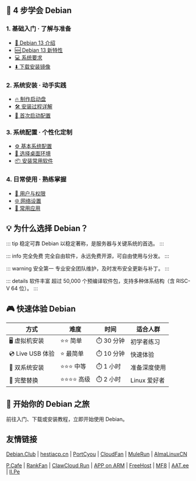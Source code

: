 ﻿---
layout: home
hero:
  name: "Debian.Club"
  text: "Debian 初学者完全指南"
  tagline: "从零开始学习 Debian 13 · 最稳定的 Linux 发行版"
  image:
    src: /images/debian-logo.svg
    alt: Debian Logo
  actions:
    - theme: brand
      text: "🚀 开始学习"
      link: /basics/introduction
    - theme: alt
      text: "📥 系统下载"
      link: /download
    - theme: alt
      text: "📖 查看教程"
      link: /basics/installation
features:
  - icon: "🚀"
    title: "完全免费"
    details: "所有内容完全免费，无需注册，随时访问学习。"
  - icon: "👨‍🎓"
    title: "初学者友好"
    details: "专为 Linux 新手设计，提供详尽步骤与截图。"
  - icon: "🔧"
    title: "实用教程"
    details: "真实可操作的命令与配置，复制粘贴即可用。"
  - icon: "🌍"
    title: "多语言支持"
    details: "提供中文与英文版本，更多语言陆续添加。"
  - icon: "📱"
    title: "响应式设计"
    details: "完美适配手机、平板与桌面设备。"
  - icon: "⚡"
    title: "持续更新"
    details: "紧跟 Debian 13 变化，内容及时更新。"
---

## 🎯 4 步学会 Debian

### 1. 基础入门 · 了解与准备
- [📘 Debian 13 介绍](/basics/introduction)
- [🆕 Debian 13 新特性](/basics/whats-new)
- [💻 系统要求](/basics/requirements)
- [⬇️ 下载安装镜像](/basics/download)

### 2. 系统安装 · 动手实践
- [🔥 制作启动盘](/basics/bootable-media)
- [🛠️ 安装过程详解](/basics/installation)
- [🎉 首次启动配置](/basics/first-boot)

### 3. 系统配置 · 个性化定制
- [⚙️ 基本系统配置](/basics/configuration)
- [🎨 选择桌面环境](/basics/desktop-environments)
- [📦 安装常用软件](/administration/packages)

### 4. 日常使用 · 熟练掌握
- [👤 用户与权限](/administration/users)
- [🌐 网络设置](/administration/network)
- [🚀 常用应用](/applications/index)

## 💡 为什么选择 Debian？

::: tip 稳定可靠
Debian 以稳定著称，是服务器与关键系统的首选。
:::

::: info 完全免费
完全自由软件，永远免费开源，可自由使用与分发。
:::

::: warning 安全第一
专业安全团队维护，及时发布安全更新与补丁。
:::

::: details 软件丰富
超过 50,000 个预编译软件包，支持多种体系结构（含 RISC-V 64 位）。
:::

## 🎮 快速体验 Debian

| 方式 | 难度 | 时间 | 适合人群 |
|---|---|---|---|
| 🖥️ 虚拟机安装 | ⭐⭐ 简单 | ⏱️ 30 分钟 | 初学者练习 |
| 💿 Live USB 体验 | ⭐ 最简单 | ⏱️ 10 分钟 | 快速体验 |
| 🔧 双系统安装 | ⭐⭐⭐ 中等 | ⏱️ 1 小时 | 准备深度使用 |
| 🚀 完整替换 | ⭐⭐⭐⭐ 高级 | ⏱️ 2 小时 | Linux 爱好者 |

## 🚀 开始你的 Debian 之旅

前往入门、下载或安装教程，立即开始使用 Debian。

## 友情链接

[Debian.Club](https://debian.club) | [hestiacp.cn](https://hestiacp.cn) | [PortCyou](https://portcyou.com) | [CloudFan](https://cloud.fan) | [MuleRun](https://mulerun.com) | [AlmaLinuxCN](https://www.almalinux.com.cn)

[P.Cafe](https://p.cafe) | [RankFan](https://www.rank.fan) | [ClawCloud Run](https://run.claw.cloud) | [APP on ARM](https://www.apponarm.com) | [FreeHost](https://freehost.work) | [MF8](https://mf8.biz) | [AAT.ee](https://aat.ee) | [II.Pe](https://ii.pe)

